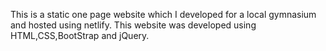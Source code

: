 This is a static one page website which I developed for a local gymnasium and hosted using netlify. This website was developed using HTML,CSS,BootStrap and jQuery.
